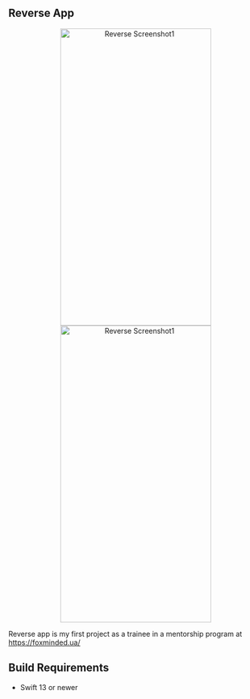 Reverse App
-------------------------------------------------------

<p align="center">

  <img alt="Reverse Screenshot1" src="/Users/danik/Desktop/Simulator Screen Shot - iPhone 14 Pro - 2023-02-09 at 00.47.12.png" width="299" height="588"/>
    <img alt="Reverse Screenshot1" src="/Users/danik/Desktop/Simulator Screen Shot - iPhone 14 Pro - 2023-02-09 at 00.46.35.png" width="299" height="588"/>
  
</p>

Reverse app is my first project as a trainee in a mentorship program at https://foxminded.ua/

## Build Requirements

- Swift 13 or newer
